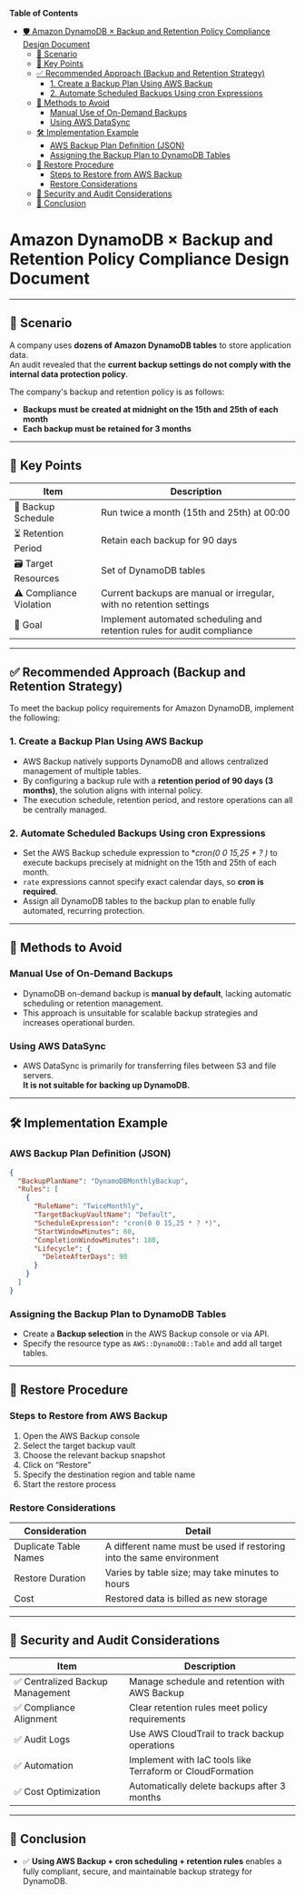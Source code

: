 <!-- START doctoc generated TOC please keep comment here to allow auto update -->
<!-- DON'T EDIT THIS SECTION, INSTEAD RE-RUN doctoc TO UPDATE -->
**Table of Contents**

- [🛡️ Amazon DynamoDB × Backup and Retention Policy Compliance Design Document](#-amazon-dynamodb-%C3%97-backup-and-retention-policy-compliance-design-document)
  - [📘 Scenario](#-scenario)
  - [🧠 Key Points](#-key-points)
  - [✅ Recommended Approach (Backup and Retention Strategy)](#-recommended-approach-backup-and-retention-strategy)
    - [1. Create a Backup Plan Using AWS Backup](#1-create-a-backup-plan-using-aws-backup)
    - [2. Automate Scheduled Backups Using cron Expressions](#2-automate-scheduled-backups-using-cron-expressions)
  - [🚫 Methods to Avoid](#-methods-to-avoid)
    - [Manual Use of On-Demand Backups](#manual-use-of-on-demand-backups)
    - [Using AWS DataSync](#using-aws-datasync)
  - [🛠️ Implementation Example](#-implementation-example)
    - [AWS Backup Plan Definition (JSON)](#aws-backup-plan-definition-json)
    - [Assigning the Backup Plan to DynamoDB Tables](#assigning-the-backup-plan-to-dynamodb-tables)
  - [🔁 Restore Procedure](#-restore-procedure)
    - [Steps to Restore from AWS Backup](#steps-to-restore-from-aws-backup)
    - [Restore Considerations](#restore-considerations)
  - [🔐 Security and Audit Considerations](#-security-and-audit-considerations)
  - [📌 Conclusion](#-conclusion)

<!-- END doctoc generated TOC please keep comment here to allow auto update -->


#  Amazon DynamoDB × Backup and Retention Policy Compliance Design Document

---

## 📘 Scenario

A company uses **dozens of Amazon DynamoDB tables** to store application data.  
An audit revealed that the **current backup settings do not comply with the internal data protection policy**.

The company's backup and retention policy is as follows:

- **Backups must be created at midnight on the 15th and 25th of each month**
- **Each backup must be retained for 3 months**

---

## 🧠 Key Points

| Item | Description |
|------|-------------|
| 📅 Backup Schedule | Run twice a month (15th and 25th) at 00:00 |
| ⏳ Retention Period | Retain each backup for 90 days |
| 🗃️ Target Resources | Set of DynamoDB tables |
| ⚠️ Compliance Violation | Current backups are manual or irregular, with no retention settings |
| 🎯 Goal | Implement automated scheduling and retention rules for audit compliance |

---

## ✅ Recommended Approach (Backup and Retention Strategy)

To meet the backup policy requirements for Amazon DynamoDB, implement the following:

### 1. Create a Backup Plan Using AWS Backup

- AWS Backup natively supports DynamoDB and allows centralized management of multiple tables.
- By configuring a backup rule with a **retention period of 90 days (3 months)**, the solution aligns with internal policy.
- The execution schedule, retention period, and restore operations can all be centrally managed.

### 2. Automate Scheduled Backups Using cron Expressions

- Set the AWS Backup schedule expression to **cron(0 0 15,25 * ? *)** to execute backups precisely at midnight on the 15th and 25th of each month.
- `rate` expressions cannot specify exact calendar days, so **cron is required**.
- Assign all DynamoDB tables to the backup plan to enable fully automated, recurring protection.

---

## 🚫 Methods to Avoid

### Manual Use of On-Demand Backups

- DynamoDB on-demand backup is **manual by default**, lacking automatic scheduling or retention management.
- This approach is unsuitable for scalable backup strategies and increases operational burden.

### Using AWS DataSync

- AWS DataSync is primarily for transferring files between S3 and file servers.  
  **It is not suitable for backing up DynamoDB.**

---

## 🛠️ Implementation Example

### AWS Backup Plan Definition (JSON)

```json
{
  "BackupPlanName": "DynamoDBMonthlyBackup",
  "Rules": [
    {
      "RuleName": "TwiceMonthly",
      "TargetBackupVaultName": "Default",
      "ScheduleExpression": "cron(0 0 15,25 * ? *)",
      "StartWindowMinutes": 60,
      "CompletionWindowMinutes": 180,
      "Lifecycle": {
        "DeleteAfterDays": 90
      }
    }
  ]
}
```

### Assigning the Backup Plan to DynamoDB Tables

- Create a **Backup selection** in the AWS Backup console or via API.
- Specify the resource type as `AWS::DynamoDB::Table` and add all target tables.

---

## 🔁 Restore Procedure

### Steps to Restore from AWS Backup

1. Open the AWS Backup console
2. Select the target backup vault
3. Choose the relevant backup snapshot
4. Click on “Restore”
5. Specify the destination region and table name
6. Start the restore process

### Restore Considerations

| Consideration | Detail |
|---------------|--------|
| Duplicate Table Names | A different name must be used if restoring into the same environment |
| Restore Duration | Varies by table size; may take minutes to hours |
| Cost | Restored data is billed as new storage |

---

## 🔐 Security and Audit Considerations

| Item | Description |
|------|-------------|
| ✅ Centralized Backup Management | Manage schedule and retention with AWS Backup |
| ✅ Compliance Alignment | Clear retention rules meet policy requirements |
| ✅ Audit Logs | Use AWS CloudTrail to track backup operations |
| ✅ Automation | Implement with IaC tools like Terraform or CloudFormation |
| ✅ Cost Optimization | Automatically delete backups after 3 months |

---

## 📌 Conclusion

- ✅ **Using AWS Backup + cron scheduling + retention rules** enables a fully compliant, secure, and maintainable backup strategy for DynamoDB.
